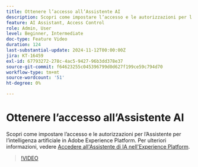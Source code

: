 ```yaml
---
title: Ottenere l’accesso all’Assistente AI
description: Scopri come impostare l’accesso e le autorizzazioni per l’Assistente per l’intelligenza artificiale in Adobe Experience Platform.
feature: AI Assistant, Access Control
role: Admin, User
level: Beginner, Intermediate
doc-type: Feature Video
duration: 124
last-substantial-update: 2024-11-12T00:00:00Z
jira: KT-16459
exl-id: 67793272-278c-4ac5-9427-96b3dd378e37
source-git-commit: f64623255c045396799d0d627f199ce59c794d70
workflow-type: tm+mt
source-wordcount: '51'
ht-degree: 0%

---
```


# Ottenere l’accesso all’Assistente AI

Scopri come impostare l’accesso e le autorizzazioni per l’Assistente per l’intelligenza artificiale in Adobe Experience Platform. Per ulteriori informazioni, vedere [Accedere all&#39;Assistente di IA nell&#39;Experience Platform](https://experienceleague.adobe.com/en/docs/experience-platform/ai-assistant/access).

>[!VIDEO](https://video.tv.adobe.com/v/3436470/?learn=on)
